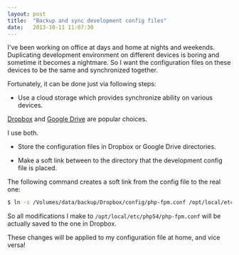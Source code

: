 ```yaml
---
layout: post
title:  "Backup and sync development config files"
date:   2013-10-11 11:07:30
---
```


I've been working on office at days and home at nights and weekends. Duplicating development environment on different devices is boring and sometime it becomes a nightmare.
So I want the configuration files on these devices to be the same and synchronized together.

Fortunately, it can be done just via following steps:

* Use a cloud storage which provides synchronize ability on various devices.

[Dropbox](http://www.dropbox.com) and [Google Drive](https://drive.google.com/) are popular choices.

I use both.

* Store the configuration files in Dropbox or Google Drive directories.

* Make a soft link between to the directory that the development config file is placed.

The following command creates a soft link from the config file to the real one:

```bash
$ ln -s /Volumes/data/backup/Dropbox/config/php-fpm.conf /opt/local/etc/php54/php-fpm.conf
```

So all modifications I make to ```/opt/local/etc/php54/php-fpm.conf``` will be actually saved to the one in Dropbox.

These changes will be applied to my configuration file at home, and vice versa!